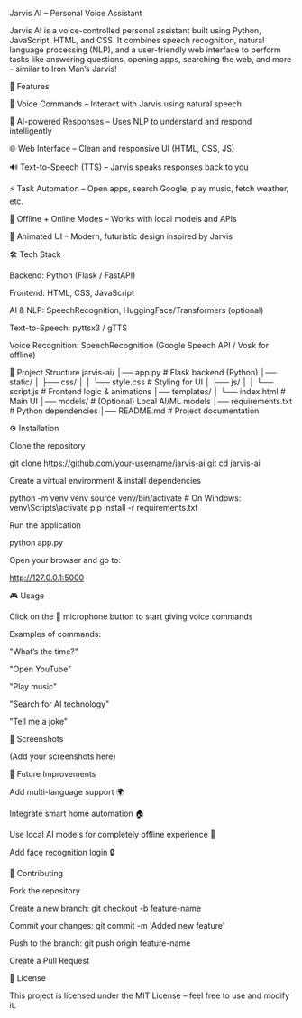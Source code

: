 Jarvis AI – Personal Voice Assistant

Jarvis AI is a voice-controlled personal assistant built using Python, JavaScript, HTML, and CSS. It combines speech recognition, natural language processing (NLP), and a user-friendly web interface to perform tasks like answering questions, opening apps, searching the web, and more – similar to Iron Man’s Jarvis!

🚀 Features

🎤 Voice Commands – Interact with Jarvis using natural speech

🧠 AI-powered Responses – Uses NLP to understand and respond intelligently

🌐 Web Interface – Clean and responsive UI (HTML, CSS, JS)

🔊 Text-to-Speech (TTS) – Jarvis speaks responses back to you

⚡ Task Automation – Open apps, search Google, play music, fetch weather, etc.

🔐 Offline + Online Modes – Works with local models and APIs

🎨 Animated UI – Modern, futuristic design inspired by Jarvis

🛠️ Tech Stack

Backend: Python (Flask / FastAPI)

Frontend: HTML, CSS, JavaScript

AI & NLP: SpeechRecognition, HuggingFace/Transformers (optional)

Text-to-Speech: pyttsx3 / gTTS

Voice Recognition: SpeechRecognition (Google Speech API / Vosk for offline)

📂 Project Structure
jarvis-ai/
│── app.py                # Flask backend (Python)
│── static/
│   ├── css/
│   │   └── style.css     # Styling for UI
│   ├── js/
│   │   └── script.js     # Frontend logic & animations
│── templates/
│   └── index.html        # Main UI
│── models/               # (Optional) Local AI/ML models
│── requirements.txt      # Python dependencies
│── README.md             # Project documentation

⚙️ Installation

Clone the repository

git clone https://github.com/your-username/jarvis-ai.git
cd jarvis-ai


Create a virtual environment & install dependencies

python -m venv venv
source venv/bin/activate   # On Windows: venv\Scripts\activate
pip install -r requirements.txt


Run the application

python app.py


Open your browser and go to:

http://127.0.0.1:5000

🎮 Usage

Click on the 🎤 microphone button to start giving voice commands

Examples of commands:

"What’s the time?"

"Open YouTube"

"Play music"

"Search for AI technology"

"Tell me a joke"

📸 Screenshots

(Add your screenshots here)

📌 Future Improvements

Add multi-language support 🌍

Integrate smart home automation 🏠

Use local AI models for completely offline experience 🤖

Add face recognition login 🔒

🤝 Contributing

Fork the repository

Create a new branch: git checkout -b feature-name

Commit your changes: git commit -m 'Added new feature'

Push to the branch: git push origin feature-name

Create a Pull Request

📜 License

This project is licensed under the MIT License – feel free to use and modify it.
